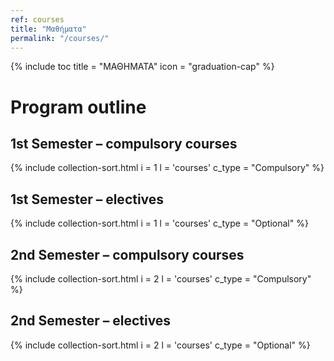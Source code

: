 ```yaml
---
ref: courses
title: "Μαθήματα"
permalink: "/courses/"
---
```


{% include toc title = "ΜΑΘΗΜΑΤΑ" icon = "graduation-cap" %}

# Program outline

## **1st Semester – compulsory courses**

{% include collection-sort.html i = 1 l = 'courses' c_type = "Compulsory" %}

## **1st Semester – electives**

{% include collection-sort.html i = 1 l = 'courses' c_type = "Optional" %}

## **2nd Semester – compulsory courses**

{% include collection-sort.html i = 2 l = 'courses' c_type = "Compulsory" %}

## **2nd Semester – electives**

{% include collection-sort.html i = 2 l = 'courses' c_type = "Optional" %}

